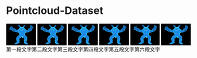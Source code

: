 # Pointcloud-Dataset
<div style="display: flex; justify-content: space-between; align-items: center; flex-wrap: wrap;">

<img src="https://github.com/LixiangZhao98/asset/blob/master/Project/PointCloud-Visualization-Tool/pic/Armadillo_ply.png" alt="Image 1" style="width: 16%;"/>
<img src="https://github.com/LixiangZhao98/asset/blob/master/Project/PointCloud-Visualization-Tool/pic/Armadillo_ply.png" alt="Image 2" style="width: 16%;"/>
<img src="https://github.com/LixiangZhao98/asset/blob/master/Project/PointCloud-Visualization-Tool/pic/Armadillo_ply.png" alt="Image 3" style="width: 16%;"/>
<img src="https://github.com/LixiangZhao98/asset/blob/master/Project/PointCloud-Visualization-Tool/pic/Armadillo_ply.png" alt="Image 4" style="width: 16%;"/>
<img src="https://github.com/LixiangZhao98/asset/blob/master/Project/PointCloud-Visualization-Tool/pic/Armadillo_ply.png" alt="Image 5" style="width: 16%;"/>
<img src="https://github.com/LixiangZhao98/asset/blob/master/Project/PointCloud-Visualization-Tool/pic/Armadillo_ply.png" alt="Image 6" style="width: 16%;"/>

<div style="display: flex;">
    <span style="flex: 1 1 16%;">第一段文字</span> 
    <span style="flex: 1 1 16%;">第二段文字</span>
    <span style="flex: 1 1 16%;">第三段文字</span>
    <span style="flex: 1 1 16%;">第四段文字</span>
    <span style="flex: 1 1 16%;">第五段文字</span>
    <span style="flex: 1 1 16%;">第六段文字</span>
</div>
